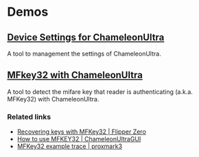 # Demos

## [Device Settings for ChameleonUltra](https://taichunmin.idv.tw/chameleon-ultra.js/device-settings.html)

A tool to management the settings of ChameleonUltra.

## [MFkey32 with ChameleonUltra](https://taichunmin.idv.tw/chameleon-ultra.js/mfkey32.html)

A tool to detect the mifare key that reader is authenticating (a.k.a. MFKey32) with ChameleonUltra.

### Related links

- [Recovering keys with MFKey32 | Flipper Zero](https://docs.flipper.net/nfc/mfkey32)
- [How to use MFKEY32 | ChameleonUltraGUI](https://github.com/RfidResearchGroup/ChameleonUltra/blob/main/docs/chameleonultragui.md#how-to-use-mfkey32)
- [MFKey32 example trace | proxmark3](https://github.com/RfidResearchGroup/proxmark3/blob/master/tools/mfkey/example_trace.txt)
